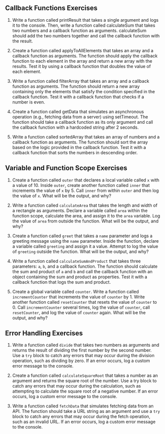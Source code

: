 ## Callback Functions Exercises

1. Write a function called printResult that takes a single argument and logs it to the console. Then, write a function called calculateSum that takes two numbers and a callback function as arguments. calculateSum should add the two numbers together and call the callback function with the result.

1. Create a function called applyToAllElements that takes an array and a callback function as arguments. The function should apply the callback function to each element in the array and return a new array with the results. Test it by using a callback function that doubles the value of each element.

1. Write a function called filterArray that takes an array and a callback function as arguments. The function should return a new array containing only the elements that satisfy the condition specified in the callback function. Test it with a callback function that checks if a number is even.

1. Create a function called getData that simulates an asynchronous operation (e.g., fetching data from a server) using setTimeout. The function should take a callback function as its only argument and call the callback function with a hardcoded string after 2 seconds.

1. Write a function called sortedArray that takes an array of numbers and a callback function as arguments. The function should sort the array based on the logic provided in the callback function. Test it with a callback function that sorts the numbers in descending order.

## Variable and Function Scope Exercises

1. Create a function called `outer` that declares a local variable called `x` with a value of 10. Inside `outer`, create another function called `inner` that increments the value of `x` by 5. Call `inner` from within `outer` and then log the value of `x`. What will be the output, and why?

1. Write a function called `calculateArea` that takes the length and width of a rectangle as arguments. Declare a variable called `area` within the function scope, calculate the area, and assign it to the `area` variable. Log the value of `area` from outside the function. What will be the output, and why?

1. Create a function called `greet` that takes a `name` parameter and logs a greeting message using the `name` parameter. Inside the function, declare a variable called `greeting` and assign it a value. Attempt to log the value of `greeting` outside the function. What will be the output, and why?

1. Write a function called `calculateSumAndProduct` that takes three parameters: `a`, `b`, and a callback function. The function should calculate the sum and product of `a` and `b` and call the callback function with an object containing the sum and product as properties. Test it with a callback function that logs the sum and product.

1. Create a global variable called `counter`. Write a function called `incrementCounter` that increments the value of `counter` by 1. Write another function called `resetCounter` that resets the value of `counter` to 0. Call `incrementCounter` several times, log the value of `counter`, call `resetCounter`, and log the value of `counter` again. What will be the output, and why?

## Error Handling Exercises

1. Write a function called `divide` that takes two numbers as arguments and returns the result of dividing the first number by the second number. Use a `try` block to catch any errors that may occur during the division operation, such as dividing by zero. If an error occurs, log a custom error message to the console.

1. Create a function called `calculateSquareRoot` that takes a number as an argument and returns the square root of the number. Use a try block to catch any errors that may occur during the calculation, such as attempting to calculate the square root of a negative number. If an error occurs, log a custom error message to the console.

1. Write a function called `fetchData` that simulates fetching data from an API. The function should take a URL string as an argument and use a `try` block to catch any errors that may occur during the fetch operation, such as an invalid URL. If an error occurs, log a custom error message to the console.